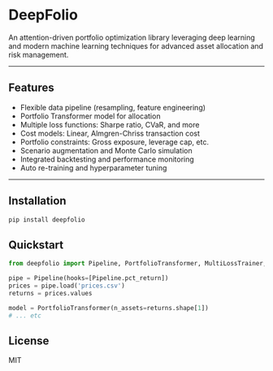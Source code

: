 # DeepFolio

An attention-driven portfolio optimization library leveraging deep learning and modern machine learning techniques for advanced asset allocation and risk management.

---

## Features

- Flexible data pipeline (resampling, feature engineering)
- Portfolio Transformer model for allocation
- Multiple loss functions: Sharpe ratio, CVaR, and more
- Cost models: Linear, Almgren-Chriss transaction cost
- Portfolio constraints: Gross exposure, leverage cap, etc.
- Scenario augmentation and Monte Carlo simulation
- Integrated backtesting and performance monitoring
- Auto re-training and hyperparameter tuning

---

## Installation

```bash
pip install deepfolio
```

## Quickstart

```python
from deepfolio import Pipeline, PortfolioTransformer, MultiLossTrainer, Backtester

pipe = Pipeline(hooks=[Pipeline.pct_return])
prices = pipe.load('prices.csv')
returns = prices.values

model = PortfolioTransformer(n_assets=returns.shape[1])
# ... etc
```

## License

MIT
